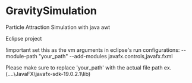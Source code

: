 # GravitySimulation
Particle Attraction Simulation with java awt

Eclipse project

!important set this as the vm arguments in eclipse's run configurations:
--module-path "your_path" --add-modules javafx.controls,javafx.fxml

Please make sure to replace 'your_path' with the actual file path ex.(....\JavaFX\javafx-sdk-19.0.2.1\lib)
